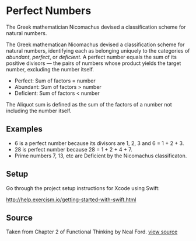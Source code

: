 # Perfect Numbers

The Greek mathematician Nicomachus devised a classification scheme for natural numbers.

The Greek mathematican Nicomachus devised a classification scheme for
natural numbers, identifying each as belonging uniquely to the
categories of _abundant_, _perfect_, or _deficient_.  A perfect number
equals the sum of its positive divisors — the pairs of numbers whose
product yields the target number, excluding the number itself.

- Perfect: Sum of factors = number
- Abundant: Sum of factors > number
- Deficient: Sum of factors < number

The Aliquot sum is defined as the sum of the factors of a number not
including the number itself.

## Examples

- 6 is a perfect number because its divisors are 1, 2, 3 and 6 = 1 + 2 +
  3.
- 28 is perfect number because 28 = 1 + 2 + 4 + 7.
- Prime numbers 7, 13, etc are Deficient by the Nicomachus
  classificaton.

## Setup

Go through the project setup instructions for Xcode using Swift:

http://help.exercism.io/getting-started-with-swift.html


## Source

Taken from Chapter 2 of Functional Thinking by Neal Ford. [view source](http://shop.oreilly.com/product/0636920029687.do)
